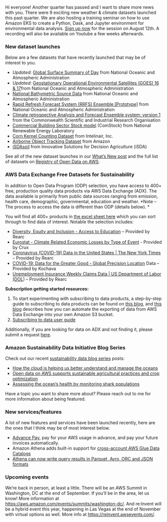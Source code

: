 Hi everyone! Another quarter has passed and I want to share more news with you. There were 9 exciting new weather & climate datasets launched this past quarter. We are also hosting a training seminar on how to use Amazon EKS to create a Python, Dask, and Jupyter environment for environmental data analysis. [Sign up now](https://pages.awscloud.com/GLOBAL-public-OE-EKS-Earth-2021-reg-event.html) for the session on August 12th. A recording will also be available on Youtube a few weeks afterwards.


### New dataset launches

Below are a few datasets that have recently launched that may be of interest to you.

* *Updated*: [Global Surface Summary of Day](https://registry.opendata.aws/noaa-gsod/) from National Oceanic and Atmospheric Administration
* *Updated*: [Geostationary Operational Environmental Satellites (GOES) 16 & 17](https://registry.opendata.aws/noaa-goes/)from National Oceanic and Atmospheric Administration
* [National Bathymetric Source Data](https://registry.opendata.aws/noaa-bathymetry/) from National Oceanic and Atmospheric Administration
* [Rapid Refresh Forecast System (RRFS) Ensemble [Prototype]](https://registry.opendata.aws/noaa-rrfs/) from National Oceanic and Atmospheric Administration
* [Climate retrospective Analysis and Forecast Ensemble system: version 1](https://registry.opendata.aws/csiro-cafe60/) from the Commonwealth Scientific and Industrial Research Organisation
* [Commercial Building Sector Stock model](https://registry.opendata.aws/nrel-pds-building-stock/) (ComStock) from National Renewable Energy Laboratory
* [Corn Kernel Counting Dataset](https://registry.opendata.aws/intelinair_corn_kernel_counting/) from Intelinair, Inc.
* [Airborne Object Tracking Dataset](https://registry.opendata.aws/airborne-object-tracking/) from Amazon
* [iSDAsoil](https://registry.opendata.aws/isdasoil/) from Innovative Solutions for Decision Agriculture (iSDA)

See all of the new dataset launches in our [What’s New post](https://aws.amazon.com/about-aws/whats-new/2021/07/new-public-datasets-available/) and the full list of datasets on [Registry of Open Data on AWS](https://registry.opendata.aws/).


### AWS Data Exchange Free Datasets for Sustainability

In addition to Open Data Program (ODP) selection, you have access to 400+ free, production quality data products via AWS Data Exchange (ADX). The data available is primarily from public data sources ranging from emission, health care, demographic, governmental, education and weather. *Note – The process to access the data is different than ODP (details below). *

You will find all 400+ products in [the excel sheet here](supporting-files/Free_Non-Trial_Products_on_ADX_Aug_2021.xlsx) which you can sort through to find data of interest. Notable the selection includes:

* [Diversity, Equity and Inclusion - Access to Education](https://aws.amazon.com/marketplace/pp/prodview-lzfqrqitesemq?qid=1626750300801&sr=0-1&ref_=srh_res_product_title) – Provided by Rearc
* [Eurostat - Climate Related Economic Losses by Type of Event](https://aws.amazon.com/marketplace/pp/prodview-wq2ew76ghqu4o?qid=1626722830532&sr=0-1&ref_=srh_res_product_title) - Provided by Crux
* [Coronavirus (COVID-19) Data in the United States | The New York Times](https://aws.amazon.com/marketplace/pp/prodview-jmb464qw2yg74?qid=1626722945781&sr=0-1&ref_=srh_res_product_title) – Provided by Rearc
* [COVID-19: Data for the Greater Good - Global Precision Location](https://aws.amazon.com/marketplace/pp/prodview-jpkl33dou4wfu?qid=1626722593764&sr=0-1&ref_=srh_res_product_title) Data – Provided by Kochava
* [Unemployment Insurance Weekly Claims Data | US Department of Labor (DOL](https://aws.amazon.com/marketplace/pp/prodview-wbyxicgfttuk6?qid=1626722668112&sr=0-1&ref_=srh_res_product_title)) – Provided by Rearc

**Subscription getting started resources:**

1. To start experimenting with subscribing to data products, a step-by-step guide to subscribing to data products can be found on [this blog](https://aws.amazon.com/blogs/aws/aws-data-exchange-find-subscribe-to-and-use-data-products/), and [this blog](https://aws.amazon.com/blogs/big-data/find-and-acquire-new-data-sets-and-retrieve-new-updates-automatically-using-aws-data-exchange/) describes how you can automate the exporting of data from AWS Data Exchange into your own Amazon S3 bucket.
2.  [Subscribing to data user guide](https://docs.aws.amazon.com/data-exchange/latest/userguide/subscribe-to-data-sets.html)

 
Additionally, if you are looking for data on ADX and not finding it, please submit a request [here](https://console.aws.amazon.com/dataexchange/home?region=us-east-1#/products/product-request).

### Amazon Sustainability Data Initiative Blog Series

Check out our recent [sustainability data blog series](https://aws.amazon.com/blogs/publicsector/tag/asdi/) posts:

* [How the cloud is helping us better understand and manage the oceans](https://aws.amazon.com/blogs/publicsector/how-cloud-helping-us-better-understand-manage-oceans/)
* [Open data on AWS supports sustainable agricultural practices and crop optimization](https://aws.amazon.com/blogs/publicsector/open-data-aws-supports-sustainable-agricultural-practices-crop-optimization/)
* [Assessing the ocean’s health by monitoring shark populations](https://aws.amazon.com/blogs/publicsector/assessing-oceans-health-monitoring-shark-populations/)

Have a topic you want to share more about? Please reach out to me for more information about being featured.

### New services/features

A lot of new features and services have been launched recently, here are the ones that I think may be of most interest below.

* [Advance Pay](https://aws.amazon.com/about-aws/whats-new/2021/07/aws-allows-customers-pay-their-usage-in-advance/), pay for your AWS usage in advance, and pay your future invoices automatically.
* Amazon Athena adds built-in support for [cross-account AWS Glue Data Catalogs](https://aws.amazon.com/about-aws/whats-new/2021/05/amazon-athena-adds-built-in-support-for-cross-account-aws-glue-data-catalogs/)
* [Athena can now write query results in Parquet, Avro, ORC and JSON formats](https://aws.amazon.com/about-aws/whats-new/2021/08/athena-can-write-query-results-parquet-avro-orc-json-formats/)

### Upcoming events

We’re back in person, at least a little. There will be an AWS Summit in Washington, DC at the end of September. If you’ll be in the area, let us know! More information at https://aws.amazon.com/events/summits/washington-dc/. And re:Invent will be a hybrid event this year, happening in Las Vegas at the end of November with virtual options as well. More info at https://reinvent.awsevents.com/.
